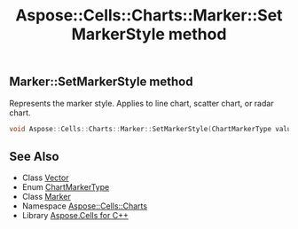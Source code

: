 ﻿---
title: Aspose::Cells::Charts::Marker::SetMarkerStyle method
linktitle: SetMarkerStyle
second_title: Aspose.Cells for C++ API Reference
description: 'Aspose::Cells::Charts::Marker::SetMarkerStyle method. Represents the marker style. Applies to line chart, scatter chart, or radar chart in C++.'
type: docs
weight: 900
url: /cpp/aspose.cells.charts/marker/setmarkerstyle/
---
## Marker::SetMarkerStyle method


Represents the marker style. Applies to line chart, scatter chart, or radar chart.

```cpp
void Aspose::Cells::Charts::Marker::SetMarkerStyle(ChartMarkerType value)
```

## See Also

* Class [Vector](../../../aspose.cells/vector/)
* Enum [ChartMarkerType](../../chartmarkertype/)
* Class [Marker](../)
* Namespace [Aspose::Cells::Charts](../../)
* Library [Aspose.Cells for C++](../../../)
